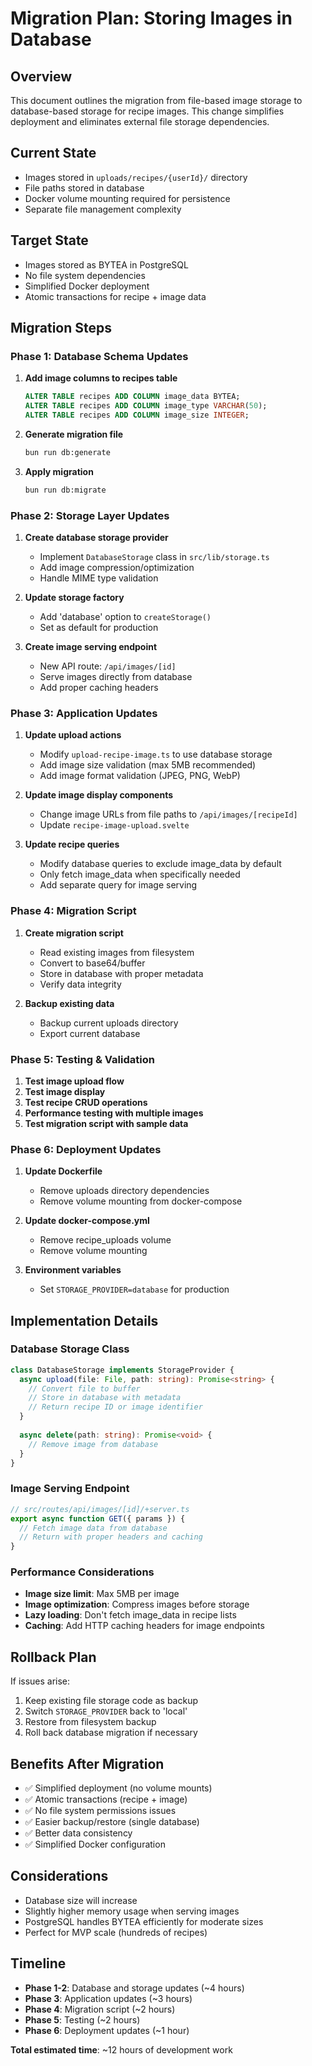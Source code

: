 # Migration Plan: Storing Images in Database

## Overview

This document outlines the migration from file-based image storage to database-based storage for recipe images. This change simplifies deployment and eliminates external file storage dependencies.

## Current State

- Images stored in `uploads/recipes/{userId}/` directory
- File paths stored in database
- Docker volume mounting required for persistence
- Separate file management complexity

## Target State

- Images stored as BYTEA in PostgreSQL
- No file system dependencies
- Simplified Docker deployment
- Atomic transactions for recipe + image data

## Migration Steps

### Phase 1: Database Schema Updates

1. **Add image columns to recipes table**
   ```sql
   ALTER TABLE recipes ADD COLUMN image_data BYTEA;
   ALTER TABLE recipes ADD COLUMN image_type VARCHAR(50);
   ALTER TABLE recipes ADD COLUMN image_size INTEGER;
   ```

2. **Generate migration file**
   ```bash
   bun run db:generate
   ```

3. **Apply migration**
   ```bash
   bun run db:migrate
   ```

### Phase 2: Storage Layer Updates

1. **Create database storage provider**
   - Implement `DatabaseStorage` class in `src/lib/storage.ts`
   - Add image compression/optimization
   - Handle MIME type validation

2. **Update storage factory**
   - Add 'database' option to `createStorage()`
   - Set as default for production

3. **Create image serving endpoint**
   - New API route: `/api/images/[id]`
   - Serve images directly from database
   - Add proper caching headers

### Phase 3: Application Updates

1. **Update upload actions**
   - Modify `upload-recipe-image.ts` to use database storage
   - Add image size validation (max 5MB recommended)
   - Add image format validation (JPEG, PNG, WebP)

2. **Update image display components**
   - Change image URLs from file paths to `/api/images/[recipeId]`
   - Update `recipe-image-upload.svelte`

3. **Update recipe queries**
   - Modify database queries to exclude image_data by default
   - Only fetch image_data when specifically needed
   - Add separate query for image serving

### Phase 4: Migration Script

1. **Create migration script**
   - Read existing images from filesystem
   - Convert to base64/buffer
   - Store in database with proper metadata
   - Verify data integrity

2. **Backup existing data**
   - Backup current uploads directory
   - Export current database

### Phase 5: Testing & Validation

1. **Test image upload flow**
2. **Test image display**
3. **Test recipe CRUD operations**
4. **Performance testing with multiple images**
5. **Test migration script with sample data**

### Phase 6: Deployment Updates

1. **Update Dockerfile**
   - Remove uploads directory dependencies
   - Remove volume mounting from docker-compose

2. **Update docker-compose.yml**
   - Remove recipe_uploads volume
   - Remove volume mounting

3. **Environment variables**
   - Set `STORAGE_PROVIDER=database` for production

## Implementation Details

### Database Storage Class

```typescript
class DatabaseStorage implements StorageProvider {
  async upload(file: File, path: string): Promise<string> {
    // Convert file to buffer
    // Store in database with metadata
    // Return recipe ID or image identifier
  }
  
  async delete(path: string): Promise<void> {
    // Remove image from database
  }
}
```

### Image Serving Endpoint

```typescript
// src/routes/api/images/[id]/+server.ts
export async function GET({ params }) {
  // Fetch image data from database
  // Return with proper headers and caching
}
```

### Performance Considerations

- **Image size limit**: Max 5MB per image
- **Image optimization**: Compress images before storage
- **Lazy loading**: Don't fetch image_data in recipe lists
- **Caching**: Add HTTP caching headers for image endpoints

## Rollback Plan

If issues arise:

1. Keep existing file storage code as backup
2. Switch `STORAGE_PROVIDER` back to 'local'
3. Restore from filesystem backup
4. Roll back database migration if necessary

## Benefits After Migration

- ✅ Simplified deployment (no volume mounts)
- ✅ Atomic transactions (recipe + image)
- ✅ No file system permissions issues
- ✅ Easier backup/restore (single database)
- ✅ Better data consistency
- ✅ Simplified Docker configuration

## Considerations

- Database size will increase
- Slightly higher memory usage when serving images
- PostgreSQL handles BYTEA efficiently for moderate sizes
- Perfect for MVP scale (hundreds of recipes)

## Timeline

- **Phase 1-2**: Database and storage updates (~4 hours)
- **Phase 3**: Application updates (~3 hours)
- **Phase 4**: Migration script (~2 hours)
- **Phase 5**: Testing (~2 hours)
- **Phase 6**: Deployment updates (~1 hour)

**Total estimated time**: ~12 hours of development work